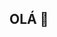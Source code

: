 ## OLÁ 👋

<!--
**vulgopitbull157/vulgopitbull157** is a ✨ _special_ ✨ repository because its `README.md` (this file) appears on your GitHub profile.

- Estou estudando na Alura.
- Estou me desenvolvendo na linguagem JavaScript.
- Utilizo esse espaço para minha organização e compartilhamento dos meu projetos desenvolvidos.

VOCÊ PODE ENTRAR EM CONTATO COMiGO 📫
00001115553045SP@al.educacao.sp.gov.br
@vulgopitbull157
-->
